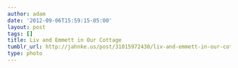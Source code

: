 ```yaml
---
author: adam
date: '2012-09-06T15:59:15-05:00'
layout: post
tags: []
title: Liv and Emmett in Our Cottage
tumblr_url: http://jahnke.us/post/31015972430/liv-and-emmett-in-our-cottage-view-on-path
type: photo
---
```

